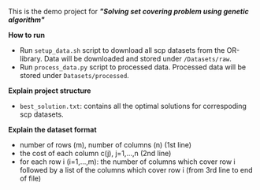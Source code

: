 This is the demo project for ***"Solving set covering problem using genetic algorithm"***

**How to run**
- Run `setup_data.sh` script to download all scp datasets from the OR-library. Data will be downloaded and stored under `/Datasets/raw`.
- Run `process_data.py` script to processed data. Processed data will be stored under `Datasets/processed`.

**Explain project structure**
- `best_solution.txt`: contains all the optimal solutions for correspoding scp datasets. 

**Explain the dataset format**
- number of rows (m), number of columns (n) (1st line)
- the cost of each column c(j), j=1,...,n (2nd line)
- for each row i (i=1,...,m): the number of columns which cover row i followed by a list of the columns which cover row i (from 3rd line to end of file)

